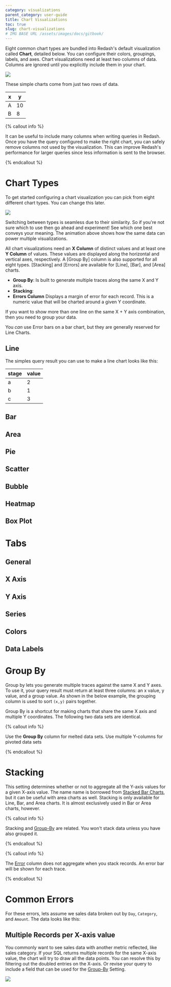 ```yaml
---
category: visualizations
parent_category: user-guide
title: Chart Visualizations
toc: true
slug: chart-visualizations
# IMG BASE URL /assets/images/docs/gitbook/
---
```


Eight common chart types are bundled into Redash's default visualization called **Chart**, detailed below. You can configure their colors, groupings, labels, and axes. Chart visualizations need at least two columns of data. Columns are ignored until you explicitly include them in your chart.

![](/assets/images/docs/gifs/visualization/basic_chart_ex.gif)

These simple charts come from just two rows of data.

|   x      |   y      |
|----------|----------|
|   A      |   10     |
|   B      |   8      |

{% callout info %}

It can be useful to include many columns when writing queries in Redash. Once you have the query configured to make the right chart, you can safely remove columns not used by the visualization. This can improve Redash's performance for larger queries since less information is sent to the browser.

{% endcallout %}

# Chart Types

To get started configuring a chart visualization you can pick from eight different chart types. You can change this later.

![](/assets/images/docs/gitbook/chart-viz-types.png)

Switching between types is seamless due to their similarity. So if you're not sure which to use then go ahead and experiment! See which one best conveys your meaning. The animation above shows how the same data can power multiple visualizations.

All chart visualizations need an **X Column** of distinct values and at least one **Y Column** of values. These values are displayed along the horizontal and vertical axes, respectively. A [Group By] column is also supported for all eight types. [Stacking] and [Errors] are available for [Line], [Bar], and [Area] charts. 

* **Group By**: Is built to generate multiple traces along the same X and Y axis.
* **Stacking**: 
* **Errors Column** Displays a margin of error for each record. This is a numeric value that will be charted around a given Y coordinate. 

If you want to show more than one line on the same X + Y axis combination, then you need to group your data.

You _can_ use Error bars on a bar chart, but they are generally reserved for Line Charts.
## Line

The simples query result you can use to make a line chart looks like this:

| stage | value |
| ----- | ----- |
| a     | 2     |
| b     | 1     |
| c     | 3     |





## Bar
## Area
## Pie
## Scatter
## Bubble
## Heatmap
## Box Plot


# Tabs

## General
## X Axis
## Y Axis
## Series
## Colors
## Data Labels 

# Group By

Group by lets you generate multiple traces against the same X and Y axes. To use it, your query result must return at least three columns: an x value, y value, and a group value. As shown in the below example, the grouping column is used to sort `(x,y)` pairs together.

Group By is a shortcut for making charts that share the same X axis and multiple Y coordinates. The following two data sets are identical.

{% callout info %}

Use the **Group By** column for melted data sets. Use multiple Y-columns for pivoted data sets

{% endcallout %}

# Stacking

This setting determines whether or not to aggregate all the Y-axis values for a given X-axis value. The name name is borrowed from [Stacked Bar Charts], but it can be useful with area charts as well. Stacking is only available for Line, Bar, and Area charts. It is almost exclusively used in Bar or Area charts, however.

{% callout info %}

Stacking and [Group-By] are related. You won't stack data unless you have also grouped it.

{% endcallout %}

{% callout info %}

The [Error] column does not aggregate when you stack records. An error bar will be shown for each trace.

{% endcallout %}


# Common Errors

For these errors, lets assume we sales data broken out by `Day`, `Category`, and `Amount`. The data looks like this:



## Multiple Records per X-axis value

You commonly want to see sales data with another metric reflected, like sales category. If your SQL returns multiple records for the same X-axis value, the chart will try to draw all the data points. You can resolve this by filtering out the doubled entries on the X-axis. Or revise your query to include a field that can be used for the [Group-By] Setting.

![](error_double_x_entries.png)

[Group-By]: #group-by
[Error]: #error

[Stacked Bar Charts]: https://en.wikipedia.org/wiki/Bar_chart#Grouped_and_stacked